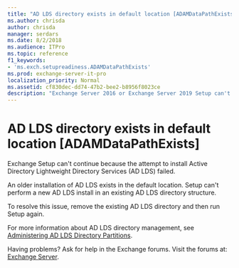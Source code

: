 ```yaml
---
title: "AD LDS directory exists in default location [ADAMDataPathExists]"
ms.author: chrisda
author: chrisda
manager: serdars
ms.date: 8/2/2018
ms.audience: ITPro
ms.topic: reference
f1_keywords:
- 'ms.exch.setupreadiness.ADAMDataPathExists'
ms.prod: exchange-server-it-pro
localization_priority: Normal
ms.assetid: cf830dec-dd74-47b2-bee2-b8956f8023ce
description: "Exchange Server 2016 or Exchange Server 2019 Setup can't continue because an AD LDS directory exists in the default location."
---
```


# AD LDS directory exists in default location [ADAMDataPathExists]

Exchange Setup can't continue because the attempt to install Active Directory Lightweight Directory Services (AD LDS) failed.
  
An older installation of AD LDS exists in the default location. Setup can't perform a new AD LDS install in an existing AD LDS directory structure.
  
To resolve this issue, remove the existing AD LDS directory and then run Setup again.
  
For more information about AD LDS directory management, see [Administering AD LDS Directory Partitions](https://go.microsoft.com/fwlink/p/?LinkId=272302).
  
Having problems? Ask for help in the Exchange forums. Visit the forums at: [Exchange Server](https://go.microsoft.com/fwlink/p/?linkId=60612).
